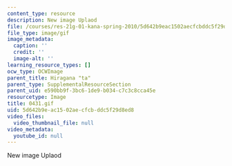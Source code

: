 ```yaml
---
content_type: resource
description: New image Uplaod
file: /courses/res-21g-01-kana-spring-2010/5d642b9eac1502aecfcbddc5f29d8ed8_0431.gif
file_type: image/gif
image_metadata:
  caption: ''
  credit: ''
  image-alt: ''
learning_resource_types: []
ocw_type: OCWImage
parent_title: Hiragana "ta"
parent_type: SupplementalResourceSection
parent_uid: e590bb9f-3bc6-1de9-b034-c7c3c8cca45e
resourcetype: Image
title: 0431.gif
uid: 5d642b9e-ac15-02ae-cfcb-ddc5f29d8ed8
video_files:
  video_thumbnail_file: null
video_metadata:
  youtube_id: null
---
```

New image Uplaod

